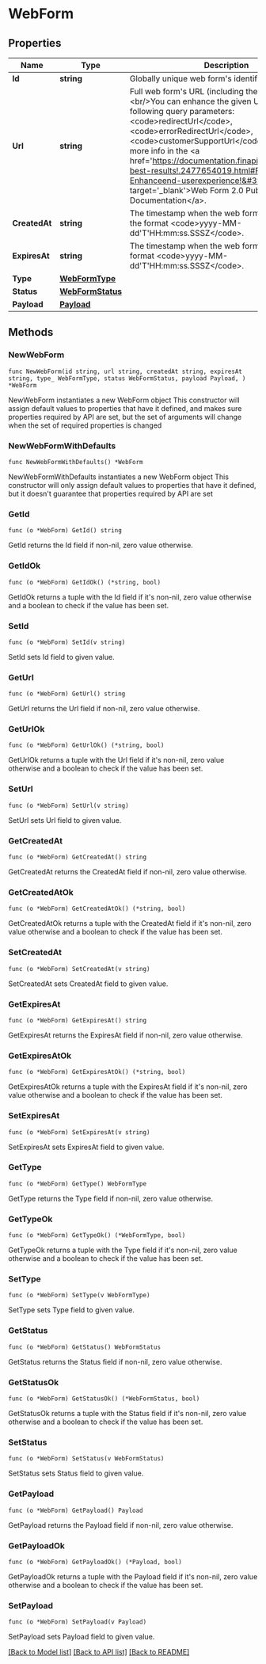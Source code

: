 # WebForm

## Properties

Name | Type | Description | Notes
------------ | ------------- | ------------- | -------------
**Id** | **string** | Globally unique web form&#39;s identifier | 
**Url** | **string** | Full web form&#39;s URL (including the hostname).&lt;br/&gt;You can enhance the given URL with the following query parameters: &lt;code&gt;redirectUrl&lt;/code&gt;, &lt;code&gt;errorRedirectUrl&lt;/code&gt;, &lt;code&gt;customerSupportUrl&lt;/code&gt;.&lt;br/&gt;Find more info in the &lt;a href&#x3D;&#39;https://documentation.finapi.io/webform/For-best-results!.2477654019.html#Forbestresults!-Enhanceend-userexperience!&#39; target&#x3D;&#39;_blank&#39;&gt;Web Form 2.0 Public Documentation&lt;/a&gt;. | 
**CreatedAt** | **string** | The timestamp when the web form was created in the format &lt;code&gt;yyyy-MM-dd&#39;T&#39;HH:mm:ss.SSSZ&lt;/code&gt;. | 
**ExpiresAt** | **string** | The timestamp when the web form expires in the format &lt;code&gt;yyyy-MM-dd&#39;T&#39;HH:mm:ss.SSSZ&lt;/code&gt;. | 
**Type** | [**WebFormType**](WebFormType.md) |  | 
**Status** | [**WebFormStatus**](WebFormStatus.md) |  | 
**Payload** | [**Payload**](Payload.md) |  | 

## Methods

### NewWebForm

`func NewWebForm(id string, url string, createdAt string, expiresAt string, type_ WebFormType, status WebFormStatus, payload Payload, ) *WebForm`

NewWebForm instantiates a new WebForm object
This constructor will assign default values to properties that have it defined,
and makes sure properties required by API are set, but the set of arguments
will change when the set of required properties is changed

### NewWebFormWithDefaults

`func NewWebFormWithDefaults() *WebForm`

NewWebFormWithDefaults instantiates a new WebForm object
This constructor will only assign default values to properties that have it defined,
but it doesn't guarantee that properties required by API are set

### GetId

`func (o *WebForm) GetId() string`

GetId returns the Id field if non-nil, zero value otherwise.

### GetIdOk

`func (o *WebForm) GetIdOk() (*string, bool)`

GetIdOk returns a tuple with the Id field if it's non-nil, zero value otherwise
and a boolean to check if the value has been set.

### SetId

`func (o *WebForm) SetId(v string)`

SetId sets Id field to given value.


### GetUrl

`func (o *WebForm) GetUrl() string`

GetUrl returns the Url field if non-nil, zero value otherwise.

### GetUrlOk

`func (o *WebForm) GetUrlOk() (*string, bool)`

GetUrlOk returns a tuple with the Url field if it's non-nil, zero value otherwise
and a boolean to check if the value has been set.

### SetUrl

`func (o *WebForm) SetUrl(v string)`

SetUrl sets Url field to given value.


### GetCreatedAt

`func (o *WebForm) GetCreatedAt() string`

GetCreatedAt returns the CreatedAt field if non-nil, zero value otherwise.

### GetCreatedAtOk

`func (o *WebForm) GetCreatedAtOk() (*string, bool)`

GetCreatedAtOk returns a tuple with the CreatedAt field if it's non-nil, zero value otherwise
and a boolean to check if the value has been set.

### SetCreatedAt

`func (o *WebForm) SetCreatedAt(v string)`

SetCreatedAt sets CreatedAt field to given value.


### GetExpiresAt

`func (o *WebForm) GetExpiresAt() string`

GetExpiresAt returns the ExpiresAt field if non-nil, zero value otherwise.

### GetExpiresAtOk

`func (o *WebForm) GetExpiresAtOk() (*string, bool)`

GetExpiresAtOk returns a tuple with the ExpiresAt field if it's non-nil, zero value otherwise
and a boolean to check if the value has been set.

### SetExpiresAt

`func (o *WebForm) SetExpiresAt(v string)`

SetExpiresAt sets ExpiresAt field to given value.


### GetType

`func (o *WebForm) GetType() WebFormType`

GetType returns the Type field if non-nil, zero value otherwise.

### GetTypeOk

`func (o *WebForm) GetTypeOk() (*WebFormType, bool)`

GetTypeOk returns a tuple with the Type field if it's non-nil, zero value otherwise
and a boolean to check if the value has been set.

### SetType

`func (o *WebForm) SetType(v WebFormType)`

SetType sets Type field to given value.


### GetStatus

`func (o *WebForm) GetStatus() WebFormStatus`

GetStatus returns the Status field if non-nil, zero value otherwise.

### GetStatusOk

`func (o *WebForm) GetStatusOk() (*WebFormStatus, bool)`

GetStatusOk returns a tuple with the Status field if it's non-nil, zero value otherwise
and a boolean to check if the value has been set.

### SetStatus

`func (o *WebForm) SetStatus(v WebFormStatus)`

SetStatus sets Status field to given value.


### GetPayload

`func (o *WebForm) GetPayload() Payload`

GetPayload returns the Payload field if non-nil, zero value otherwise.

### GetPayloadOk

`func (o *WebForm) GetPayloadOk() (*Payload, bool)`

GetPayloadOk returns a tuple with the Payload field if it's non-nil, zero value otherwise
and a boolean to check if the value has been set.

### SetPayload

`func (o *WebForm) SetPayload(v Payload)`

SetPayload sets Payload field to given value.



[[Back to Model list]](../README.md#documentation-for-models) [[Back to API list]](../README.md#documentation-for-api-endpoints) [[Back to README]](../README.md)


